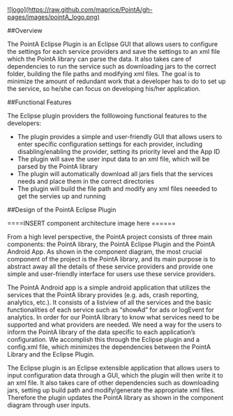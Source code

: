 <a href="http://maprice.github.io/PointA/">
![logo](https://raw.github.com/maprice/PointA/gh-pages/images/pointA_logo.png)
</a>


##Overview

The PointA Eclipse Plugin is an Eclipse GUI that allows users to configure the settings for each service providers and save the settings to an xml file which the PointA library can parse the data. It also takes care of dependencies to run the service such as downloading jars to the correct folder, building the file paths and modifying xml files. The goal is to minimize the amount of redundant work that a developer has to do to set up the service, so he/she can focus on developing his/her application. 

##Functional Features

The Eclipse plugin providers the folllowoing functional features to the developers:

* The plugin provides a simple and user-friendly GUI that allows users to enter specific configuration settings for each provider, including disabling/enabling the provider, setting its priority level and the App ID
* The plugin will save the user input data to an xml file, which will be parsed by the PointA library
* The plugin will automatically download all jars fiels that the services needs and place them in the correct directories
* The plugin will build the file path and modify any xml files neeeded to get the servies up and running


##Design of the PointA Eclipse Plugin


====INSERT component architecture image here ======

From a high level perspective, the PointA project consists of three main components: the PointA library, the PointA Eclipse Plugin and the PointA Android App. As shown in the component diagram, the most crucial component of the project is the PointA library, and its main purpose is to abstract away all the details of these service providers and provide one simple and user-friendly interface for users use these service providers.

The PointA Android app is a simple android application that utilizes the services that the PointA library provides (e.g. ads, crash reporting, analytics, etc.). It consists of a listview of all the services and the basic functionalities of each service such as “showAd” for ads or logEvent for analytics. In order for our PointA library to know what services need to be supported and what providers are needed. We need a way for the users to inform the PointA library of the data specific to each application’s configuration. We accomplish this through the Eclipse plugin and a config.xml file, which minimizes the dependencies between the PointA Library and the Eclipse Plugin.

The Eclipse plugin is an Eclipse extensible application that allows users to input configuration data through a GUI, which the plugin will then write it to an xml file. It also takes care of other dependencies such as downloading jars, setting up build path and modify/generate the appropriate xml files. Therefore the plugin updates the PointA library as shown in the component diagram through user inputs.








